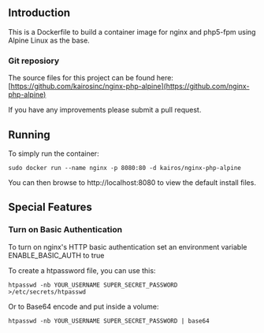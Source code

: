 ## Introduction
This is a Dockerfile to build a container image for nginx and php5-fpm using Alpine Linux as the base. 

### Git reposiory
The source files for this project can be found here: [https://github.com/kairosinc/nginx-php-alpine](https://github.com/nginx-php-alpine)

If you have any improvements please submit a pull request.

## Running
To simply run the container:

```
sudo docker run --name nginx -p 8080:80 -d kairos/nginx-php-alpine
```
You can then browse to http://localhost:8080 to view the default install files.

## Special Features

### Turn on Basic Authentication
To turn on nginx's HTTP basic authentication set an environment variable ENABLE_BASIC_AUTH to true

To create a htpassword file, you can use this:

```
htpasswd -nb YOUR_USERNAME SUPER_SECRET_PASSWORD >/etc/secrets/htpasswd
```

Or to Base64 encode and put inside a volume:

```
htpasswd -nb YOUR_USERNAME SUPER_SECRET_PASSWORD | base64
```

